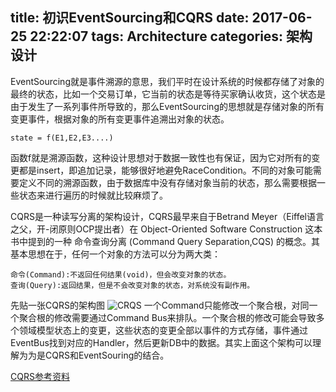 title: 初识EventSourcing和CQRS
date: 2017-06-25 22:22:07
tags: Architecture
categories: 架构设计
---
EventSourcing就是事件溯源的意思，我们平时在设计系统的时候都存储了对象的最终的状态，比如一个交易订单，它当前的状态是等待买家确认收货，这个状态是由于发生了一系列事件所导致的，那么EventSourcing的思想就是存储对象的所有变更事件，根据对象的所有变更事件追溯出对象的状态。
```
state = f(E1,E2,E3....)
```
函数f就是溯源函数，这种设计思想对于数据一致性也有保证，因为它对所有的变更都是insert，即追加记录，能够很好地避免RaceCondition。不同的对象可能需要定义不同的溯源函数，由于数据库中没有存储对象当前的状态，那么需要根据一些状态来进行遍历的时候就比较麻烦了。

CQRS是一种读写分离的架构设计，CQRS最早来自于Betrand Meyer（Eiffel语言之父，开-闭原则OCP提出者）在 Object-Oriented Software Construction 这本书中提到的一种 命令查询分离 (Command Query Separation,CQS) 的概念。其基本思想在于，任何一个对象的方法可以分为两大类：
```
命令(Command):不返回任何结果(void)，但会改变对象的状态。
查询(Query):返回结果，但是不会改变对象的状态，对系统没有副作用。
```
先贴一张CQRS的架构图
![CRQS](http://7fvbqj.com1.z0.glb.clouddn.com/CQRS.jpg)
一个Command只能修改一个聚合根，对同一个聚合根的修改需要通过Command Bus来排队。一个聚合根的修改可能会导致多个领域模型状态上的变更，这些状态的变更全部以事件的方式存储，事件通过EventBus找到对应的Handler，然后更新DB中的数据。其实上面这个架构可以理解为为是CQRS和EventSouring的结合。

[CQRS参考资料](https://martinfowler.com/bliki/CQRS.html)
